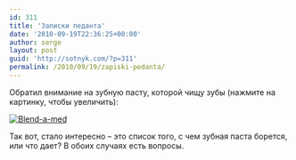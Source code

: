```yaml
---
id: 311
title: 'Записки педанта'
date: '2010-09-19T22:36:25+00:00'
author: serge
layout: post
guid: 'http://sotnyk.com/?p=311'
permalink: /2010/09/19/zapiski-pedanta/
---
```


Обратил внимание на зубную пасту, которой чищу зубы (нажмите на картинку, чтобы увеличить):

[![Blend-a-med](https://sotnyk.github.io/wp-content/uploads/2010/09/Blend-a-med.jpg "Blend-a-med")](https://sotnyk.github.io/wp-content/uploads/2010/09/Blend-a-med.jpg)

Так вот, стало интересно – это список того, с чем зубная паста борется, или что дает? В обоих случаях есть вопросы.